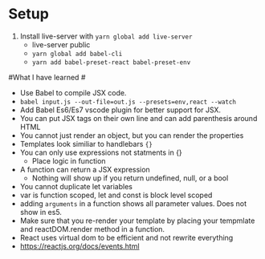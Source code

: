 # Setup #
1. Install live-server with `yarn global add live-server`
    - live-server public
    - `yarn global add babel-cli`
    - `yarn add babel-preset-react babel-preset-env`

#What I have learned #
- Use Babel to compile JSX code. 
- `babel input.js --out-file=out.js --presets=env,react --watch`
- Add Babel Es6/Es7 vscode plugin for better support for JSX. 
- You can put JSX tags on their own line and can add parenthesis around HTML
- You cannot just render an object, but you can render the properties
- Templates look similiar to handlebars `{}`
- You can only use expressions not statments in {}
    - Place logic in function
- A function can return a JSX expression
    - Nothing will show up if you return undefined, null, or a bool
- You cannot duplicate let variables
- var is function scoped, let and const is block level scoped
- adding `arguments` in a function shows all parameter values. Does not show in es5.
- Make sure that you re-render your template by placing your tempmlate and reactDOM.render method in a function. 
- React uses virtual dom to be efficient and not rewrite everything
- https://reactjs.org/docs/events.html 